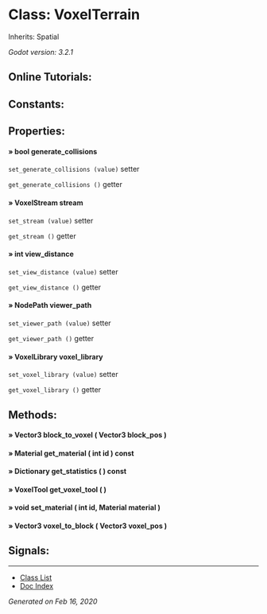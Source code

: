 # Class: VoxelTerrain

Inherits: Spatial

_Godot version: 3.2.1_


## Online Tutorials: 



## Constants:


## Properties:

#### » bool generate_collisions

`set_generate_collisions (value)` setter

`get_generate_collisions ()` getter


#### » VoxelStream stream

`set_stream (value)` setter

`get_stream ()` getter


#### » int view_distance

`set_view_distance (value)` setter

`get_view_distance ()` getter


#### » NodePath viewer_path

`set_viewer_path (value)` setter

`get_viewer_path ()` getter


#### » VoxelLibrary voxel_library

`set_voxel_library (value)` setter

`get_voxel_library ()` getter



## Methods:

#### » Vector3 block_to_voxel ( Vector3 block_pos ) 


#### » Material get_material ( int id )  const


#### » Dictionary get_statistics (  )  const


#### » VoxelTool get_voxel_tool (  ) 


#### » void set_material ( int id, Material material ) 


#### » Vector3 voxel_to_block ( Vector3 voxel_pos ) 



## Signals:


---
* [Class List](Class_List.md)
* [Doc Index](../01_get-started.md)

_Generated on Feb 16, 2020_
